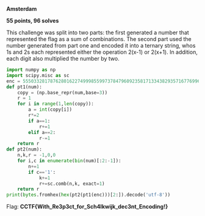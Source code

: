 **Amsterdam**

**55 points, 96 solves**

This challenge was split into two parts: the first generated a number that represented the flag as a sum of combinations. The second part used the number generated from part one and encoded it into a ternary string, whos 1s and 2s each represented either the operation 2(x-1) or 2(x+1). In addition, each digit also multiplied the number by two.

```python
import numpy as np
import scipy.misc as sc
enc = 5550332817876280162274999855997378479609235817133438293571677699650886802393479724923012712512679874728166741238894341948016359931375508700911359897203801700186950730629587624939700035031277025534500760060328480444149259318830785583493
def pt1(num):
    copy = (np.base_repr(num,base=3))
    r = 1
    for i in range(1,len(copy)):
        a = int(copy[i])
        r*=2
        if a==1:
            r+=1
        elif a==2:
            r-=1
    return r
def pt2(num):
    n,k,r = -1,0,0
    for i,c in enumerate(bin(num)[:2:-1]):
        n+=1
        if c=='1':
            k+=1
            r+=sc.comb(n,k, exact=1)
    return r
print(bytes.fromhex(hex(pt2(pt1(enc)))[2:]).decode('utf-8'))
```

Flag: 
**CCTF{With_Re3p3ct_for_Sch4lkwijk_dec3nt_Encoding!}**
